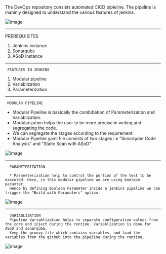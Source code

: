 The DevOps repository consists automated CICD pipleline. The pipeline is maninly designed to understand the various features of jenkins.

![image](https://user-images.githubusercontent.com/95271479/210556153-372af877-c17c-4aa6-8a72-274c34276de3.png)




     
   
___________________________________________________________________________________________________________________________________________________________________
PREREQUISITES

1) Jenkins instance
2) Sonarqube
3) ASoD instance

_____________________________________________________________________________________________________________________________________________________________________
     FEATURES IN JENKINS
 
1) Modular pipeline
2) Variablization
3) Parameterization


 _____________________________________________________________________________________________________________________________________________________________________
     MODULAR PIPELINE
     
* Modular Pipeline is basically the combibation of Parameterization and Variablization. 
* Modularization helps the user to be more precise in writing and segregating the code. 
* We can segregate the stages according to the requirement.
* Modular Pipeline yaml file consists of two stages i.e "Sonarqube Code Analysis" and "Static Scan with ASoD"

![image](https://user-images.githubusercontent.com/95271479/210327791-e9bcc0a7-fbcd-4bd1-9c9f-286992e57c38.png)






______________________________________________________________________________________________________________________________________________________________________
      PARAMETERIZATION
      
      * Parameterization help to control the portion of the test to be executed. Here, in this modular pipeline we are using boolean paramter.
      Hence by defining Boolean Parameter inside a jenkins pipeline we can trigger the "Build with Paramaters" option.
      
  ![image](https://user-images.githubusercontent.com/95271479/210328175-6c137ffa-8746-4515-a570-33d61c47fa1f.png)




      
___________________________________________________________________________________________________________________________________________________________________

      VARIABLIZATION
      Pipeline Variablization helps to separate configuration values from the core and inject during the runtime. Variablization is done for ASoD and sonarqube.
      Keep the groovy file which contains variables, and load the variables from the github into the pipeline during the runtime.
      
  ![image](https://user-images.githubusercontent.com/95271479/210329249-88fbd9a3-7d4c-48f4-bb95-8ad1f072c89a.png)

  
  
  


  
  
  
  
  


      


     
